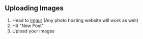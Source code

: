 ## Uploading Images

1. Head to [Imgur](https://imgur.com/) (Any photo hosting website will work as well)
2. Hit "New Post"
3. Upload your images